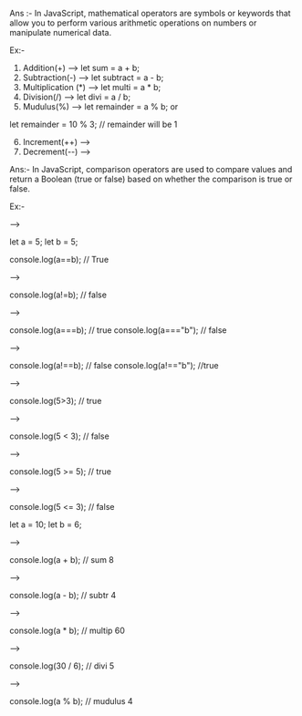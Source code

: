 <!-- ----------------Date 13/03/24 Test Paper------------------- -->

<!-- ........  Q.no. 1 Mathematical Operators ......... -->

Ans :- In JavaScript, mathematical operators are symbols or keywords that allow you to perform various arithmetic operations on numbers or manipulate numerical data.

Ex:-  
1. Addition(+) -->
   let sum = a + b;
2. Subtraction(-) --> 
   let subtract = a - b;
3. Multiplication (*) --> 
   let multi = a * b;
4. Division(/) --> 
   let divi = a / b;
5. Mudulus(%) --> 
   let remainder = a % b;
or 

let remainder = 10 % 3; // remainder will be 1

6. Increment(++) --> 
7. Decrement(--) -->

<!-- ................Q.no. 2 comparison operators .................. -->

Ans:- In JavaScript, comparison operators are used to compare values and return a Boolean (true or false) based on whether the comparison is true or false. 

Ex:- 
<!-- 1. Equal to (==) --> -->

let a = 5;
let b = 5;

console.log(a==b);   // True

<!-- 2. Not equal to (!=) --> -->

console.log(a!=b);  // false

<!-- 3. Strict equals to (===) --> -->

console.log(a===b);  // true
console.log(a==="b");  // false

<!-- 4. Strict not equals to(!==) --> -->

console.log(a!==b);   // false
console.log(a!=="b");  //true

<!-- 5. Greater than(>) --> -->

console.log(5>3);  // true

<!-- 6. Less than (<) --> -->

console.log(5 < 3);  // false

<!-- 7. Greater than or equal to(>=) --> -->

console.log(5 >= 5);  // true

<!-- 8. Less than or equal to(<=) --> -->

console.log(5 <= 3);   // false


<!-- ...................Practice Set.................. -->

let a = 10;
let b = 6;

<!-- Addition-->   -->
console.log(a + b);  // sum  8

<!-- Subtraction -->  -->
console.log(a - b);  // subtr 4

<!-- Multiplication -->  -->
console.log(a * b);  // multip 60

<!-- Division -->  -->
console.log(30 / 6);  // divi  5

<!-- Mudulus/Remainder -->  -->
console.log(a % b);  // mudulus 4

